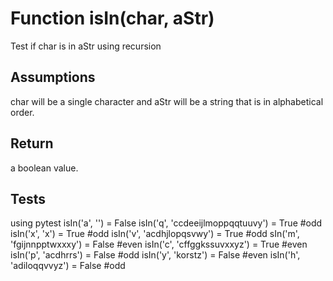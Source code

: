 # Function isIn(char, aStr) #

Test if char is in aStr using recursion

## Assumptions ##

char will be a single character and aStr will be a string that is in alphabetical order.

## Return ##

a boolean value.

## Tests ##

using pytest
isIn('a', '') = False
isIn('q', 'ccdeeijlmoppqqtuuvy') = True #odd
isIn('x', 'x') = True #odd
isIn('v', 'acdhjlopqsvwy') = True #odd
sIn('m', 'fgijnnpptwxxxy') = False #even
isIn('c', 'cffggkssuvxxyz') = True #even
isIn('p', 'acdhrrs') = False #odd
isIn('y', 'korstz') = False #even
isIn('h', 'adiloqqvvyz') = False #odd
